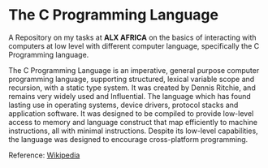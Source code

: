 # The C Programming Language
A Repository on my tasks at <strong>ALX AFRICA</strong> on the basics of interacting with computers at low level with different computer language, specifically the C Programming language.

The C Programming Language is an imperative, general purpose computer programming language, supporting structured, lexical variable scope and recursion, with a static type system. It was created by Dennis Ritchie, and remains very widely used and Influential. The language which has found lasting use in operating systems, device drivers, protocol stacks and application software. It was designed to be compiled to provide low-level access to memory and language construct that map efficiently to machine instructions, all with minimal instructions. Despite its low-level capabilities, the language was designed to encourage cross-platform programming.

Reference: <a href="https://www.wikipedia.org/wiki/C_(programming_language)">Wikipedia</a>